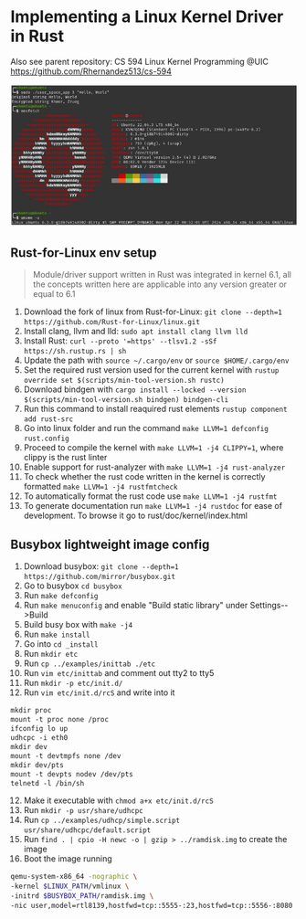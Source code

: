 # Implementing a Linux Kernel Driver in Rust

Also see parent repository: CS 594 Linux Kernel Programming @UIC <https://github.com/Rhernandez513/cs-594>

![Rust Driver Running](docs/images/rust-driver-running.png)

## Rust-for-Linux env setup
> Module/driver support written in Rust was integrated in kernel 6.1, all the concepts written here are applicable into any version greater or equal to 6.1
1. Download the fork of linux from Rust-for-Linux: `git clone --depth=1 https://github.com/Rust-for-Linux/linux.git` 
2. Install clang, llvm and lld: `sudo apt install clang llvm lld`
3. Install Rust: `curl --proto '=https' --tlsv1.2 -sSf https://sh.rustup.rs | sh`
4. Update the path with `source ~/.cargo/env` or `source $HOME/.cargo/env`
5. Set the required rust version used for the current kernel with `rustup override set $(scripts/min-tool-version.sh rustc)`
6. Download bindgen with `cargo install --locked --version $(scripts/min-tool-version.sh bindgen) bindgen-cli`
7. Run this command to install reaquired rust elements `rustup component add rust-src`
8. Go into linux folder and run the command `make LLVM=1 defconfig rust.config`
9. Proceed to compile the kernel with `make LLVM=1 -j4 CLIPPY=1`, where clippy is the rust linter
10. Enable support for rust-analyzer with `make LLVM=1 -j4 rust-analyzer`
11. To check whether the rust code written in the kernel is correctly formatted `make LLVM=1 -j4 rustfmtcheck`
12. To automatically format the rust code use `make LLVM=1 -j4 rustfmt`
13. To generate documentation run `make LLVM=1 -j4 rustdoc` for ease of development. To browse it go to rust/doc/kernel/index.html

## Busybox lightweight image config
1. Download busybox: `git clone --depth=1 https://github.com/mirror/busybox.git`
1. Go to busybox `cd busybox`
2. Run `make defconfig`
3. Run `make menuconfig` and enable "Build static library" under Settings-->Build
4. Build busy box with `make -j4`
5. Run `make install`
6. Go into `cd _install`
7. Run `mkdir etc`
8. Run `cp ../examples/inittab ./etc`
9. Run `vim etc/inittab` and comment out tty2 to tty5
10. Run `mkdir -p etc/init.d/`
11. Run `vim etc/init.d/rcS` and write into it
```
mkdir proc
mount -t proc none /proc
ifconfig lo up
udhcpc -i eth0
mkdir dev
mount -t devtmpfs none /dev
mkdir dev/pts
mount -t devpts nodev /dev/pts
telnetd -l /bin/sh
```
12. Make it executable with `chmod a+x etc/init.d/rcS`
13. Run `mkdir -p usr/share/udhcpc`
14. Run `cp ../examples/udhcp/simple.script usr/share/udhcpc/default.script`
15. Run `find . | cpio -H newc -o | gzip > ../ramdisk.img` to create the image
16. Boot the image running 
```sh
qemu-system-x86_64 -nographic \
-kernel $LINUX_PATH/vmlinux \
-initrd $BUSYBOX_PATH/ramdisk.img \
-nic user,model=rtl8139,hostfwd=tcp::5555-:23,hostfwd=tcp::5556-:8080
```

